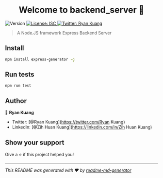 <h1 align="center">Welcome to backend_server 👋</h1>
<p>
  <img alt="Version" src="https://img.shields.io/badge/version-1.0.0-blue.svg?cacheSeconds=2592000" />
  <a href="#" target="_blank">
    <img alt="License: ISC" src="https://img.shields.io/badge/License-ISC-yellow.svg" />
  </a>
  <a href="https://twitter.com/Ryan Kuang" target="_blank">
    <img alt="Twitter: Ryan Kuang" src="https://img.shields.io/twitter/follow/Ryan Kuang.svg?style=social" />
  </a>
</p>

> A Node.JS framework Express Backend Server

## Install

```sh
npm install express-generator -g
```

## Run tests

```sh
npm run test
```

## Author

👤 **Ryan Kuang**

* Twitter: [@Ryan Kuang](https://twitter.com/Ryan Kuang)
* LinkedIn: [@Zih Huan Kuang](https://linkedin.com/in/Zih Huan Kuang)

## Show your support

Give a ⭐️ if this project helped you!

***
_This README was generated with ❤️ by [readme-md-generator](https://github.com/kefranabg/readme-md-generator)_